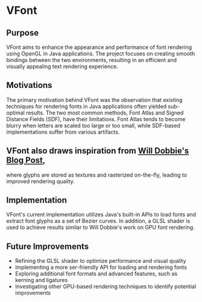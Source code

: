 # VFont

## Purpose
VFont aims to enhance the appearance and performance of font rendering using OpenGL in Java applications.
The project focuses on creating smooth bindings between the two environments, resulting in an efficient and visually appealing text rendering experience.

## Motivations
The primary motivation behind VFont was the observation that existing techniques for rendering fonts in Java applications often yielded sub-optimal results.
The two most common methods, Font Atlas and Signed Distance Fields (SDF), have their limitations.
Font Atlas tends to become blurry when letters are scaled too large or too small, while SDF-based implementations suffer from various artifacts.

## VFont also draws inspiration from [Will Dobbie's Blog Post](https://wdobbie.com/post/gpu-text-rendering-with-vector-textures/),
where glyphs are stored as textures and rasterized on-the-fly, leading to improved rendering quality.

## Implementation
VFont's current implementation utilizes Java's built-in APIs to load fonts and extract font glyphs as a set of Bezier curves.
In addition, a GLSL shader is used to achieve results similar to Will Dobbie's work on GPU font rendering.

## Future Improvements 
- Refining the GLSL shader to optimize performance and visual quality
- Implementing a more ser-friendly API for loading and rendering fonts
- Exploring additional font formats and advanced features, such as kerning and ligatures
- Investigating other GPU-based rendering techniques to identify potential improvements
